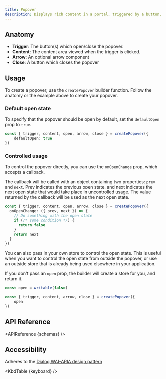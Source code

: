 ```yaml
---
title: Popover
description: Displays rich content in a portal, triggered by a button.
---
```


<script>
    import { APIReference, KbdTable } from '$docs/components' 
    export let schemas
    export let keyboard
</script>

## Anatomy

- **Trigger**: The button(s) which open/close the popover.
- **Content**: The content area viewed when the trigger is clicked.
- **Arrow**: An optional arrow component
- **Close**: A button which closes the popover

## Usage

To create a popover, use the `createPopover` builder function. Follow the anatomy or the example
above to create your popover.

### Default open state

To specify that the popover should be open by default, set the `defaultOpen` prop to `true`.

```ts {2}
const { trigger, content, open, arrow, close } = createPopover({
	defaultOpen: true
})
```

### Controlled usage

To control the popover directly, you can use the `onOpenChange` prop, which accepts a callback.

The callback will be called with an object containing two properties: `prev` and `next`. Prev
indicates the previous open state, and next indicates the next open state that would take place in
uncontrolled usage. The value returned by the callback will be used as the next open state.

```ts {2,3,4,5,6,7,8}
const { trigger, content, open, arrow, close } = createPopover({
  onOpenChange: ({ prev, next }) => {
    // Do something with the open state
    if (/* some condition */) {
      return false
    }
    return next
  }
})
```

You can also pass in your own store to control the open state. This is useful when you want to
control the open state from outside the popover, or use an outside store that is already being used
elsewhere in your application.

If you don't pass an `open` prop, the builder will create a store for you, and return it.

```ts {1,4}
const open = writable(false)

const { trigger, content, arrow, close } = createPopover({
	open
})
```

## API Reference

<APIReference {schemas} />

## Accessibility

Adheres to the
[Dialog WAI-ARIA design pattern](https://www.w3.org/WAI/ARIA/apg/patterns/dialogmodal)

<KbdTable {keyboard} />
